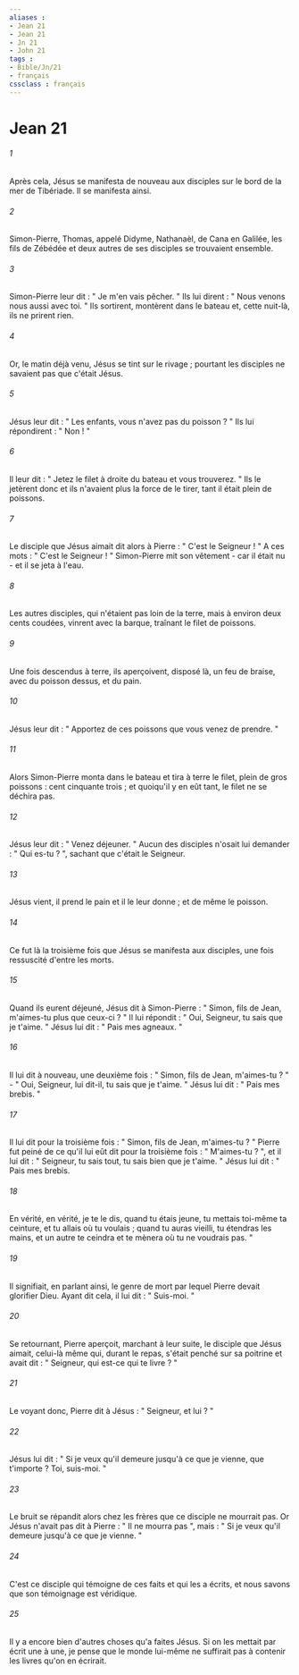 ```yaml
---
aliases : 
- Jean 21
- Jean 21
- Jn 21
- John 21
tags : 
- Bible/Jn/21
- français
cssclass : français
---
```


# Jean 21

###### 1
Après cela, Jésus se manifesta de nouveau aux disciples sur le bord de la mer de Tibériade. Il se manifesta ainsi. 
###### 2
Simon-Pierre, Thomas, appelé Didyme, Nathanaèl, de Cana en Galilée, les fils de Zébédée et deux autres de ses disciples se trouvaient ensemble. 
###### 3
Simon-Pierre leur dit : " Je m'en vais pêcher. " Ils lui dirent : " Nous venons nous aussi avec toi. " Ils sortirent, montèrent dans le bateau et, cette nuit-là, ils ne prirent rien. 
###### 4
Or, le matin déjà venu, Jésus se tint sur le rivage ; pourtant les disciples ne savaient pas que c'était Jésus. 
###### 5
Jésus leur dit : " Les enfants, vous n'avez pas du poisson ? " Ils lui répondirent : " Non ! " 
###### 6
Il leur dit : " Jetez le filet à droite du bateau et vous trouverez. " Ils le jetèrent donc et ils n'avaient plus la force de le tirer, tant il était plein de poissons. 
###### 7
Le disciple que Jésus aimait dit alors à Pierre : " C'est le Seigneur ! " A ces mots : " C'est le Seigneur ! " Simon-Pierre mit son vêtement - car il était nu - et il se jeta à l'eau. 
###### 8
Les autres disciples, qui n'étaient pas loin de la terre, mais à environ deux cents coudées, vinrent avec la barque, traînant le filet de poissons. 
###### 9
Une fois descendus à terre, ils aperçoivent, disposé là, un feu de braise, avec du poisson dessus, et du pain. 
###### 10
Jésus leur dit : " Apportez de ces poissons que vous venez de prendre. " 
###### 11
Alors Simon-Pierre monta dans le bateau et tira à terre le filet, plein de gros poissons : cent cinquante trois ; et quoiqu'il y en eût tant, le filet ne se déchira pas. 
###### 12
Jésus leur dit : " Venez déjeuner. " Aucun des disciples n'osait lui demander : " Qui es-tu ? ", sachant que c'était le Seigneur. 
###### 13
Jésus vient, il prend le pain et il le leur donne ; et de même le poisson. 
###### 14
Ce fut là la troisième fois que Jésus se manifesta aux disciples, une fois ressuscité d'entre les morts. 
###### 15
Quand ils eurent déjeuné, Jésus dit à Simon-Pierre : " Simon, fils de Jean, m'aimes-tu plus que ceux-ci ? " Il lui répondit : " Oui, Seigneur, tu sais que je t'aime. " Jésus lui dit : " Pais mes agneaux. " 
###### 16
Il lui dit à nouveau, une deuxième fois : " Simon, fils de Jean, m'aimes-tu ? " - " Oui, Seigneur, lui dit-il, tu sais que je t'aime. " Jésus lui dit : " Pais mes brebis. " 
###### 17
Il lui dit pour la troisième fois : " Simon, fils de Jean, m'aimes-tu ? " Pierre fut peiné de ce qu'il lui eût dit pour la troisième fois : " M'aimes-tu ? ", et il lui dit : " Seigneur, tu sais tout, tu sais bien que je t'aime. " Jésus lui dit : " Pais mes brebis. 
###### 18
En vérité, en vérité, je te le dis, quand tu étais jeune, tu mettais toi-même ta ceinture, et tu allais où tu voulais ; quand tu auras vieilli, tu étendras les mains, et un autre te ceindra et te mènera où tu ne voudrais pas. " 
###### 19
Il signifiait, en parlant ainsi, le genre de mort par lequel Pierre devait glorifier Dieu. Ayant dit cela, il lui dit : " Suis-moi. " 
###### 20
Se retournant, Pierre aperçoit, marchant à leur suite, le disciple que Jésus aimait, celui-là même qui, durant le repas, s'était penché sur sa poitrine et avait dit : " Seigneur, qui est-ce qui te livre ? " 
###### 21
Le voyant donc, Pierre dit à Jésus : " Seigneur, et lui ? " 
###### 22
Jésus lui dit : " Si je veux qu'il demeure jusqu'à ce que je vienne, que t'importe ? Toi, suis-moi. " 
###### 23
Le bruit se répandit alors chez les frères que ce disciple ne mourrait pas. Or Jésus n'avait pas dit à Pierre : " Il ne mourra pas ", mais : " Si je veux qu'il demeure jusqu'à ce que je vienne. " 
###### 24
C'est ce disciple qui témoigne de ces faits et qui les a écrits, et nous savons que son témoignage est véridique. 
###### 25
Il y a encore bien d'autres choses qu'a faites Jésus. Si on les mettait par écrit une à une, je pense que le monde lui-même ne suffirait pas à contenir les livres qu'on en écrirait. 
